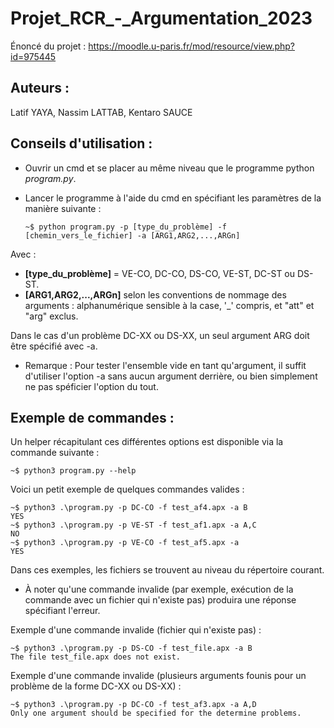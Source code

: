 # Projet_RCR_-_Argumentation_2023

Énoncé du projet :
https://moodle.u-paris.fr/mod/resource/view.php?id=975445  

## Auteurs :
Latif YAYA, Nassim LATTAB, Kentaro SAUCE

## Conseils d'utilisation : 
- Ouvrir un cmd et se placer au même niveau que le programme python *program.py*.

- Lancer le programme à l'aide du cmd en spécifiant les paramètres de la manière suivante :

      ~$ python program.py -p [type_du_problème] -f [chemin_vers_le_fichier] -a [ARG1,ARG2,...,ARGn]
   
Avec :
-   **[type_du_problème]** = VE-CO, DC-CO, DS-CO, VE-ST, DC-ST ou DS-ST.  
-   **[ARG1,ARG2,...,ARGn]** selon les conventions de nommage des arguments : alphanumérique sensible à la case, '_' compris, et "att" et "arg" exclus.

Dans le cas d'un problème DC-XX ou DS-XX, un seul argument ARG doit être spécifié avec -a.  
* Remarque : Pour tester l'ensemble vide en tant qu'argument, il suffit d'utiliser l'option -a sans aucun argument derrière, ou bien simplement ne pas spéficier l'option du tout.

## Exemple de commandes :
Un helper récapitulant ces différentes options est disponible via la commande suivante :

    ~$ python3 program.py --help

Voici un petit exemple de quelques commandes valides :

    ~$ python3 .\program.py -p DC-CO -f test_af4.apx -a B
    YES
    ~$ python3 .\program.py -p VE-ST -f test_af1.apx -a A,C
    NO
    ~$ python3 .\program.py -p VE-CO -f test_af5.apx -a
    YES

Dans ces exemples, les fichiers se trouvent au niveau du répertoire courant.

* À noter qu'une commande invalide (par exemple, exécution de la commande avec un fichier qui n'existe pas) produira une réponse spécifiant l'erreur.

Exemple d'une commande invalide (fichier qui n'existe pas) :

    ~$ python3 .\program.py -p DS-CO -f test_file.apx -a B
    The file test_file.apx does not exist.      

Exemple d'une commande invalide (plusieurs arguments founis pour un problème de la forme DC-XX ou DS-XX) :

    ~$ python3 .\program.py -p DC-CO -f test_af3.apx -a A,D
    Only one argument should be specified for the determine problems.   
